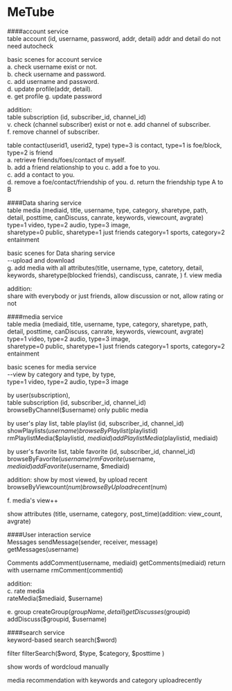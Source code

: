 # MeTube

####account service  
table account (id, username, password, addr, detail) addr and detail do not need autocheck

  basic scenes for account service  
  a. check username exist or not.  
  b. check username and password.  
  c. add username and password.  
  d. update profile(addr, detail).  
  e. get profile
  g. update password  
  
addition:  
table subscription (id, subscriber_id, channel_id)  
  v. check (channel  subscriber) exist or not
  e. add channel of subscriber.  
  f. remove channel of subscriber.  
  
table contact(userid1, userid2, type) type=3 is contact, type=1 is foe/block, type=2 is friend  
  a. retrieve friends/foes/contact of myself.  
  b. add a friend relationship to you
  c. add a foe to you.  
  c. add a contact to you.  
  d. remove a foe/contact/friendship of you.
  d. return the friendship type A to B
  
####Data sharing service  
table media (mediaid, title, username, type, category, sharetype, path, detail, posttime, canDiscuss, canrate, keywords, viewcount, avgrate)  
type=1 video, type=2 audio, type=3 image,   
sharetype=0 public, sharetype=1 just friends
category=1 sports, category=2 entainment

  basic scenes for Data sharing service  
  --upload and download  
  g. add media with all attributes(title, username, type, catetory, detail, keywords, sharetype(blocked friends), candiscuss, canrate, )
  f. view media 

addition:  
  share with everybody or just friends, 
  allow discussion or not, 
  allow rating or not  



####media service  
table media (mediaid, title, username, type, category, sharetype, path, detail, posttime, canDiscuss, canrate, keywords, viewcount, avgrate)  
type=1 video, type=2 audio, type=3 image,   
sharetype=0 public, sharetype=1 just friends
category=1 sports, category=2 entainment


  basic scenes for media service   
--view 
by category and type, by type,  
type=1 video, type=2 audio, type=3 image

by user(subscription),  
table subscription (id, subscriber_id, channel_id)  
browseByChannel($username)
only public media

by user's play list, 
table playlist (id, subscriber_id, channel_id)  
showPlaylists($username)
browseByPlaylist($playlistid)
rmPlaylistMedia($playlistid, $mediaid)
addPlaylistMedia($playlistid, mediaid)

by user's favorite list, 
table favorite (id, subscriber_id, channel_id)
browseByFavorite($username)
rmFavorite($username, $mediaid)
addFavorite($username, $mediaid)

addition:
 show by most viewed, by upload recent  
browseByViewcount($num)
browseByUploadrecent($num)

   f. media's view++  

   
  show attributes (title, username, category, post_time)(addition: view_count, avgrate)  

####User interaction service  
Messages
sendMessage(sender, receiver, message)
getMessages(username)

Comments
addComment(username, mediaid)
getComments(mediaid) return with username
rmComment(commentid)

addition:  
   c. rate media  
rateMedia($mediaid, $username)
    
  e. group
createGroup($groupName, detail)
getDiscusses($groupid)
addDiscuss($groupid, $username)

####search service  
keyword-based search
search($word)

filter 
filterSearch($word, $type, $category, $posttime )

show words of  wordcloud
manually

media recommendation
with keywords and category uploadrecently

